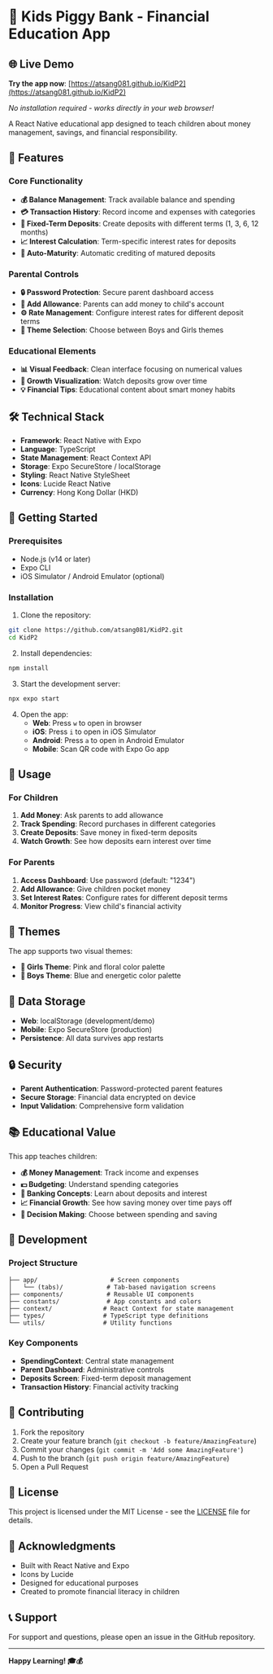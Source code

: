 # 🏦 Kids Piggy Bank - Financial Education App

## 🌐 Live Demo
**Try the app now**: [https://atsang081.github.io/KidP2](https://atsang081.github.io/KidP2)

*No installation required - works directly in your web browser!*

A React Native educational app designed to teach children about money management, savings, and financial responsibility.

## 📱 Features

### Core Functionality
- **💰 Balance Management**: Track available balance and spending
- **💳 Transaction History**: Record income and expenses with categories
- **🏦 Fixed-Term Deposits**: Create deposits with different terms (1, 3, 6, 12 months)
- **📈 Interest Calculation**: Term-specific interest rates for deposits
- **🔄 Auto-Maturity**: Automatic crediting of matured deposits

### Parental Controls
- **🔒 Password Protection**: Secure parent dashboard access
- **💸 Add Allowance**: Parents can add money to child's account
- **⚙️ Rate Management**: Configure interest rates for different deposit terms
- **🎨 Theme Selection**: Choose between Boys and Girls themes

### Educational Elements
- **📊 Visual Feedback**: Clean interface focusing on numerical values
- **🌱 Growth Visualization**: Watch deposits grow over time
- **💡 Financial Tips**: Educational content about smart money habits

## 🛠️ Technical Stack

- **Framework**: React Native with Expo
- **Language**: TypeScript
- **State Management**: React Context API
- **Storage**: Expo SecureStore / localStorage
- **Styling**: React Native StyleSheet
- **Icons**: Lucide React Native
- **Currency**: Hong Kong Dollar (HKD)

## 🚀 Getting Started

### Prerequisites
- Node.js (v14 or later)
- Expo CLI
- iOS Simulator / Android Emulator (optional)

### Installation

1. Clone the repository:
```bash
git clone https://github.com/atsang081/KidP2.git
cd KidP2
```

2. Install dependencies:
```bash
npm install
```

3. Start the development server:
```bash
npx expo start
```

4. Open the app:
   - **Web**: Press `w` to open in browser
   - **iOS**: Press `i` to open in iOS Simulator
   - **Android**: Press `a` to open in Android Emulator
   - **Mobile**: Scan QR code with Expo Go app

## 📱 Usage

### For Children
1. **Add Money**: Ask parents to add allowance
2. **Track Spending**: Record purchases in different categories
3. **Create Deposits**: Save money in fixed-term deposits
4. **Watch Growth**: See how deposits earn interest over time

### For Parents
1. **Access Dashboard**: Use password (default: "1234")
2. **Add Allowance**: Give children pocket money
3. **Set Interest Rates**: Configure rates for different deposit terms
4. **Monitor Progress**: View child's financial activity

## 🎨 Themes

The app supports two visual themes:
- **🌸 Girls Theme**: Pink and floral color palette
- **🚀 Boys Theme**: Blue and energetic color palette

## 💾 Data Storage

- **Web**: localStorage (development/demo)
- **Mobile**: Expo SecureStore (production)
- **Persistence**: All data survives app restarts

## 🔒 Security

- **Parent Authentication**: Password-protected parent features
- **Secure Storage**: Financial data encrypted on device
- **Input Validation**: Comprehensive form validation

## 📚 Educational Value

This app teaches children:
- **💰 Money Management**: Track income and expenses
- **💵 Budgeting**: Understand spending categories
- **🏦 Banking Concepts**: Learn about deposits and interest
- **📈 Financial Growth**: See how saving money over time pays off
- **🤔 Decision Making**: Choose between spending and saving

## 🔧 Development

### Project Structure
```
├── app/                    # Screen components
│   └── (tabs)/            # Tab-based navigation screens
├── components/            # Reusable UI components
├── constants/             # App constants and colors
├── context/              # React Context for state management
├── types/                # TypeScript type definitions
└── utils/                # Utility functions
```

### Key Components
- **SpendingContext**: Central state management
- **Parent Dashboard**: Administrative controls
- **Deposits Screen**: Fixed-term deposit management
- **Transaction History**: Financial activity tracking

## 🤝 Contributing

1. Fork the repository
2. Create your feature branch (`git checkout -b feature/AmazingFeature`)
3. Commit your changes (`git commit -m 'Add some AmazingFeature'`)
4. Push to the branch (`git push origin feature/AmazingFeature`)
5. Open a Pull Request

## 📄 License

This project is licensed under the MIT License - see the [LICENSE](LICENSE) file for details.

## 🙏 Acknowledgments

- Built with React Native and Expo
- Icons by Lucide
- Designed for educational purposes
- Created to promote financial literacy in children

## 📞 Support

For support and questions, please open an issue in the GitHub repository.

---

**Happy Learning! 🎓💰**